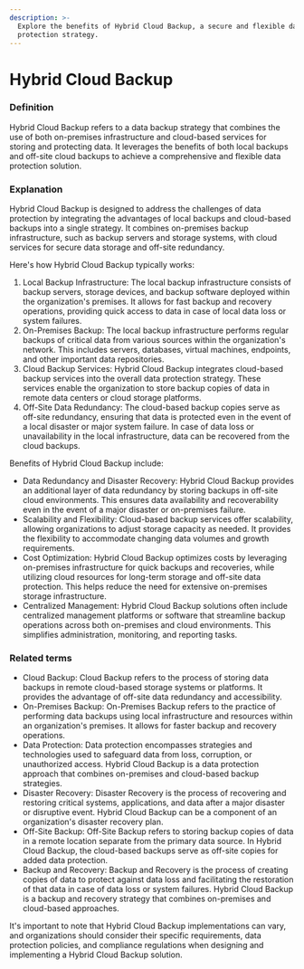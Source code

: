 ```yaml
---
description: >-
  Explore the benefits of Hybrid Cloud Backup, a secure and flexible data
  protection strategy.
---
```


# Hybrid Cloud Backup

### Definition

Hybrid Cloud Backup refers to a data backup strategy that combines the use of both on-premises infrastructure and cloud-based services for storing and protecting data. It leverages the benefits of both local backups and off-site cloud backups to achieve a comprehensive and flexible data protection solution.

### Explanation

Hybrid Cloud Backup is designed to address the challenges of data protection by integrating the advantages of local backups and cloud-based backups into a single strategy. It combines on-premises backup infrastructure, such as backup servers and storage systems, with cloud services for secure data storage and off-site redundancy.

Here's how Hybrid Cloud Backup typically works:

1. Local Backup Infrastructure: The local backup infrastructure consists of backup servers, storage devices, and backup software deployed within the organization's premises. It allows for fast backup and recovery operations, providing quick access to data in case of local data loss or system failures.
2. On-Premises Backup: The local backup infrastructure performs regular backups of critical data from various sources within the organization's network. This includes servers, databases, virtual machines, endpoints, and other important data repositories.
3. Cloud Backup Services: Hybrid Cloud Backup integrates cloud-based backup services into the overall data protection strategy. These services enable the organization to store backup copies of data in remote data centers or cloud storage platforms.
4. Off-Site Data Redundancy: The cloud-based backup copies serve as off-site redundancy, ensuring that data is protected even in the event of a local disaster or major system failure. In case of data loss or unavailability in the local infrastructure, data can be recovered from the cloud backups.

Benefits of Hybrid Cloud Backup include:

* Data Redundancy and Disaster Recovery: Hybrid Cloud Backup provides an additional layer of data redundancy by storing backups in off-site cloud environments. This ensures data availability and recoverability even in the event of a major disaster or on-premises failure.
* Scalability and Flexibility: Cloud-based backup services offer scalability, allowing organizations to adjust storage capacity as needed. It provides the flexibility to accommodate changing data volumes and growth requirements.
* Cost Optimization: Hybrid Cloud Backup optimizes costs by leveraging on-premises infrastructure for quick backups and recoveries, while utilizing cloud resources for long-term storage and off-site data protection. This helps reduce the need for extensive on-premises storage infrastructure.
* Centralized Management: Hybrid Cloud Backup solutions often include centralized management platforms or software that streamline backup operations across both on-premises and cloud environments. This simplifies administration, monitoring, and reporting tasks.

### Related terms

* Cloud Backup: Cloud Backup refers to the process of storing data backups in remote cloud-based storage systems or platforms. It provides the advantage of off-site data redundancy and accessibility.
* On-Premises Backup: On-Premises Backup refers to the practice of performing data backups using local infrastructure and resources within an organization's premises. It allows for faster backup and recovery operations.
* Data Protection: Data protection encompasses strategies and technologies used to safeguard data from loss, corruption, or unauthorized access. Hybrid Cloud Backup is a data protection approach that combines on-premises and cloud-based backup strategies.
* Disaster Recovery: Disaster Recovery is the process of recovering and restoring critical systems, applications, and data after a major disaster or disruptive event. Hybrid Cloud Backup can be a component of an organization's disaster recovery plan.
* Off-Site Backup: Off-Site Backup refers to storing backup copies of data in a remote location separate from the primary data source. In Hybrid Cloud Backup, the cloud-based backups serve as off-site copies for added data protection.
* Backup and Recovery: Backup and Recovery is the process of creating copies of data to protect against data loss and facilitating the restoration of that data in case of data loss or system failures. Hybrid Cloud Backup is a backup and recovery strategy that combines on-premises and cloud-based approaches.

It's important to note that Hybrid Cloud Backup implementations can vary, and organizations should consider their specific requirements, data protection policies, and compliance regulations when designing and implementing a Hybrid Cloud Backup solution.
